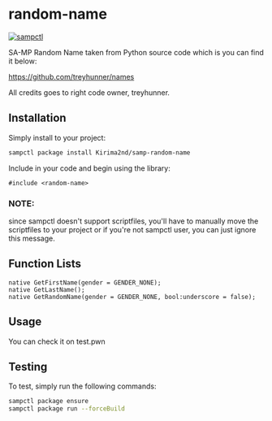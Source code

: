 # random-name

[![sampctl](https://img.shields.io/badge/sampctl-random--name-2f2f2f.svg?style=for-the-badge)](https://github.com/Kirima2nd/samp-random-name)

SA-MP Random Name taken from Python source code which is you can find it below:

https://github.com/treyhunner/names

All credits goes to right code owner, treyhunner.

## Installation

Simply install to your project:

```bash
sampctl package install Kirima2nd/samp-random-name
```

Include in your code and begin using the library:

```pawn
#include <random-name>
```

### **NOTE**: 

since sampctl doesn't support scriptfiles, you'll have to manually move the scriptfiles to your project
or if you're not sampctl user, you can just ignore this message.

## Function Lists

```pawn
native GetFirstName(gender = GENDER_NONE);
native GetLastName();
native GetRandomName(gender = GENDER_NONE, bool:underscore = false);
```

## Usage

You can check it on test.pwn

## Testing

To test, simply run the following commands:

```bash
sampctl package ensure
sampctl package run --forceBuild
```

